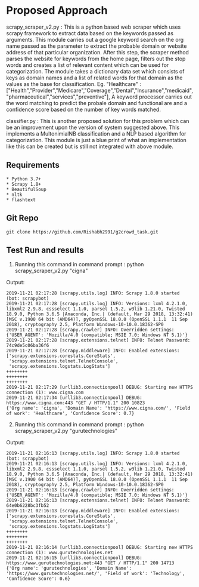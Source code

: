 
# Proposed Approach

scrapy_scraper_v2.py : This is a python based web scraper which uses scrapy framework to extract data based on the keywords 
passed as arguments. This module carries out a google keyword search on the org name passed as the parameter to extract
the probable domain or website address of that particular organization. After this step, the scraper method parses the website
for keywords from the home page, filters out the stop words and creates a list of relevant content which can be used for
categorization. The module takes a dictionary data set which consists of keys as domain names and a list of related words
for that domain as the values as the base for classification.
Eg. "Healthcare" : ["Health","Provider","Medicare","Coverage","Dental","Insurance","medicaid","pharmaceutical","services","preventive"],
A keyword processor carries out the word matching to predict the probale domain and functional are and a confidence score
based on the number of key words matched.

classifier.py : This is another proposed solution for this problem which can be an improvement upon the version of system
suggested above. This implements a MultonimialNB classification and a NLP based algorithm for categorization.
This module is just a blue print of what an implementation like this can be created but is still not integrated with above 
module.

## Requirements
```
* Python 3.7+
* Scrapy 1.8+
* BeautifulSoup
* nltk
* flashtext
```


## Git Repo



```
git clone https://github.com/Rishabh2991/g2crowd_task.git
```


## Test Run and results
1. Running this command in command prompt : python scrapy_scraper_v2.py "cigna"

Output:
```
2019-11-21 02:17:28 [scrapy.utils.log] INFO: Scrapy 1.8.0 started (bot: scrapybot)
2019-11-21 02:17:28 [scrapy.utils.log] INFO: Versions: lxml 4.2.1.0, libxml2 2.9.8, cssselect 1.1.0, parsel 1.5.2, w3lib 1.21.0, Twisted 18.9.0, Python 3.6.5 |Anaconda, Inc.| (default, Mar 29 2018, 13:32:41) [MSC v.1900 64 bit (AMD64)], pyOpenSSL 18.0.0 (OpenSSL 1.1.1  11 Sep 2018), cryptography 2.5, Platform Windows-10-10.0.18362-SP0
2019-11-21 02:17:28 [scrapy.crawler] INFO: Overridden settings: {'USER_AGENT': 'Mozilla/4.0 (compatible; MSIE 7.0; Windows NT 5.1)'}
2019-11-21 02:17:28 [scrapy.extensions.telnet] INFO: Telnet Password: 74c9de5c06ba36f6
2019-11-21 02:17:28 [scrapy.middleware] INFO: Enabled extensions:
['scrapy.extensions.corestats.CoreStats',
 'scrapy.extensions.telnet.TelnetConsole',
 'scrapy.extensions.logstats.LogStats']
++++++++
++++++++
++++++++
2019-11-21 02:17:29 [urllib3.connectionpool] DEBUG: Starting new HTTPS connection (1): www.cigna.com
2019-11-21 02:17:34 [urllib3.connectionpool] DEBUG: https://www.cigna.com:443 "GET / HTTP/1.1" 200 10823
{'Org name': 'cigna', 'Domain Name': 'https://www.cigna.com/', 'Field of work': 'Healthcare', 'Confidence Score': 0.7}
```
2. Running this command in command prompt : python scrapy_scraper_v2.py "gurutechnologies"

Output:
```
2019-11-21 02:16:13 [scrapy.utils.log] INFO: Scrapy 1.8.0 started (bot: scrapybot)
2019-11-21 02:16:13 [scrapy.utils.log] INFO: Versions: lxml 4.2.1.0, libxml2 2.9.8, cssselect 1.1.0, parsel 1.5.2, w3lib 1.21.0, Twisted 18.9.0, Python 3.6.5 |Anaconda, Inc.| (default, Mar 29 2018, 13:32:41) [MSC v.1900 64 bit (AMD64)], pyOpenSSL 18.0.0 (OpenSSL 1.1.1  11 Sep 2018), cryptography 2.5, Platform Windows-10-10.0.18362-SP0
2019-11-21 02:16:13 [scrapy.crawler] INFO: Overridden settings: {'USER_AGENT': 'Mozilla/4.0 (compatible; MSIE 7.0; Windows NT 5.1)'}
2019-11-21 02:16:13 [scrapy.extensions.telnet] INFO: Telnet Password: 64e0b6228bc3fb52
2019-11-21 02:16:13 [scrapy.middleware] INFO: Enabled extensions:
['scrapy.extensions.corestats.CoreStats',
 'scrapy.extensions.telnet.TelnetConsole',
 'scrapy.extensions.logstats.LogStats']
++++++++
++++++++
++++++++
2019-11-21 02:16:14 [urllib3.connectionpool] DEBUG: Starting new HTTPS connection (1): www.gurutechnologies.net
2019-11-21 02:16:15 [urllib3.connectionpool] DEBUG: https://www.gurutechnologies.net:443 "GET / HTTP/1.1" 200 14713
{'Org name': 'gurutechnologies', 'Domain Name': 'https://www.gurutechnologies.net/', 'Field of work': 'Technology', 'Confidence Score': 0.6}
```
